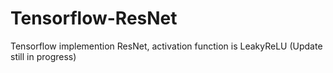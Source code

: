 # Tensorflow-ResNet
Tensorflow implemention ResNet, activation function is LeakyReLU (Update still in progress)
